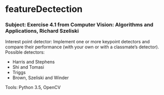 # featureDectection

### Subject: Exercise 4.1 from Computer Vision: Algorithms and Applications, Richard Szeliski
Interest point detector:
Implement one or more keypoint detectors and compare their performance (with your own or with a classmate’s detector).
Possible detectors:
-	Harris and Stephens
-	Shi and Tomasi
-	Triggs
-	Brown, Szeliski and Winder

Tools: Python 3.5, OpenCV

